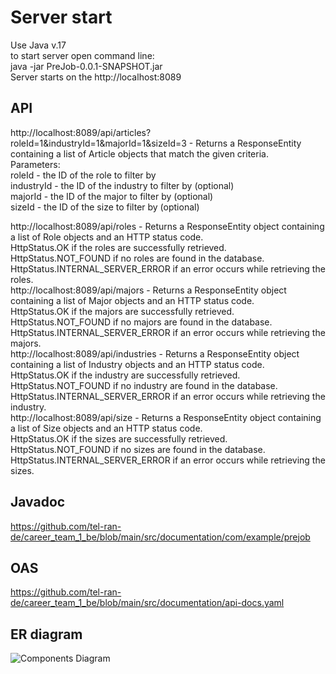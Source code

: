 # Server start
Use Java v.17 </br>
to start server open command line:
</br>
java -jar PreJob-0.0.1-SNAPSHOT.jar
</br>
Server starts on the http://localhost:8089
</br>
## API
http://localhost:8089/api/articles?roleId=1&industryId=1&majorId=1&sizeId=3 -
Returns a ResponseEntity containing a list of Article objects that match the given criteria.
</br>
Parameters: </br>
roleId - the ID of the role to filter by </br>
industryId - the ID of the industry to filter by (optional) </br>
majorId - the ID of the major to filter by (optional) </br>
sizeId - the ID of the size to filter by (optional) </br>

http://localhost:8089/api/roles - 
Returns a ResponseEntity object containing a list of Role objects and an HTTP status code. </br>
HttpStatus.OK if the roles are successfully retrieved. </br>
HttpStatus.NOT_FOUND if no roles are found in the database. </br>
HttpStatus.INTERNAL_SERVER_ERROR if an error occurs while retrieving the roles.
</br>
http://localhost:8089/api/majors -
Returns a ResponseEntity object containing a list of Major objects and an HTTP status code.</br> 
HttpStatus.OK if the majors are successfully retrieved. </br>
HttpStatus.NOT_FOUND if no majors are found in the database. </br>
HttpStatus.INTERNAL_SERVER_ERROR if an error occurs while retrieving the majors.
</br>
http://localhost:8089/api/industries  -
Returns a ResponseEntity object containing a list of Industry objects and an HTTP status code. </br>
HttpStatus.OK if the industry are successfully retrieved. </br>
HttpStatus.NOT_FOUND if no industry are found in the database. </br>
HttpStatus.INTERNAL_SERVER_ERROR if an error occurs while retrieving the industry.
</br>
http://localhost:8089/api/size -
Returns a ResponseEntity object containing a list of Size objects and an HTTP status code. </br>
HttpStatus.OK if the sizes are successfully retrieved. </br>
HttpStatus.NOT_FOUND if no sizes are found in the database. </br>
HttpStatus.INTERNAL_SERVER_ERROR if an error occurs while retrieving the sizes.
</br>
## Javadoc
https://github.com/tel-ran-de/career_team_1_be/blob/main/src/documentation/com/example/prejob
## OAS
https://github.com/tel-ran-de/career_team_1_be/blob/main/src/documentation/api-docs.yaml
## ER diagram
![Components Diagram](https://github.com/tel-ran-de/career_team_1_be/blob/main/src/documentation/ER%20diagram.png)